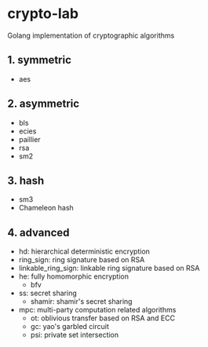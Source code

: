 # crypto-lab
Golang implementation of cryptographic algorithms 

## 1. symmetric
- aes

## 2. asymmetric
- bls
- ecies
- paillier
- rsa
- sm2

## 3. hash
- sm3
- Chameleon hash

## 4. advanced
- hd: hierarchical deterministic encryption
- ring_sign: ring signature based on RSA
- linkable_ring_sign: linkable ring signature based on RSA
- he: fully homomorphic encryption
  - bfv
- ss: secret sharing
  - shamir: shamir's secret sharing
- mpc: multi-party computation related algorithms
  - ot: oblivious transfer based on RSA and ECC
  - gc: yao's garbled circuit
  - psi: private set intersection

